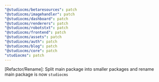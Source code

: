 ```yaml
---
"@studiocms/betaresources": patch
"@studiocms/imagehandler": patch
"@studiocms/dashboard": patch
"@studiocms/renderers": patch
"@studiocms/robotstxt": patch
"@studiocms/frontend": patch
"@studiocms/assets": patch
"@studiocms/auth": patch
"@studiocms/blog": patch
"@studiocms/core": patch
"studiocms": patch
---
```


[Refactor/Rename]: Split main package into smaller packages and rename main package is now `studiocms`
